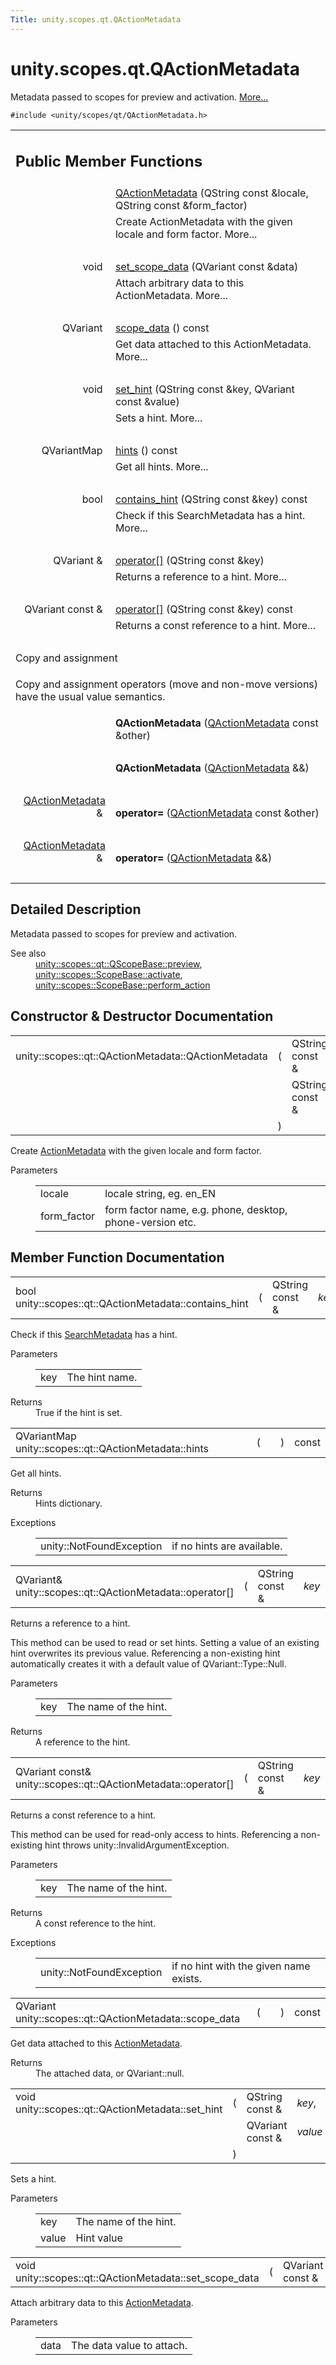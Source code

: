 ```yaml
---
Title: unity.scopes.qt.QActionMetadata
---
```


# unity.scopes.qt.QActionMetadata

<p>Metadata passed to scopes for preview and activation.  
<a href="#details">More...</a></p>
<p><code>#include &lt;unity/scopes/qt/QActionMetadata.h&gt;</code></p>
<table class="memberdecls">
<tr class="heading"><td colspan="2"><h2 class="groupheader">
Public Member Functions</h2></td></tr>
<tr class="memitem:acc36c52fac186af3571cb29745d3981c"><td class="memItemLeft" align="right" valign="top">&#160;</td><td class="memItemRight" valign="bottom"><a class="el" href="#acc36c52fac186af3571cb29745d3981c">QActionMetadata</a> (QString const &amp;locale, QString const &amp;form_factor)</td></tr>
<tr class="memdesc:acc36c52fac186af3571cb29745d3981c"><td class="mdescLeft">&#160;</td><td class="mdescRight">Create ActionMetadata with the given locale and form factor.  More...<br /></td></tr>
<tr class="separator:acc36c52fac186af3571cb29745d3981c"><td class="memSeparator" colspan="2">&#160;</td></tr>
<tr class="memitem:a5913d97d109db7b2e4596bc1b3f53ed1"><td class="memItemLeft" align="right" valign="top">void&#160;</td><td class="memItemRight" valign="bottom"><a class="el" href="#a5913d97d109db7b2e4596bc1b3f53ed1">set_scope_data</a> (QVariant const &amp;data)</td></tr>
<tr class="memdesc:a5913d97d109db7b2e4596bc1b3f53ed1"><td class="mdescLeft">&#160;</td><td class="mdescRight">Attach arbitrary data to this ActionMetadata.  More...<br /></td></tr>
<tr class="separator:a5913d97d109db7b2e4596bc1b3f53ed1"><td class="memSeparator" colspan="2">&#160;</td></tr>
<tr class="memitem:ae1103e2a369e300f05f8fd3dea8020f7"><td class="memItemLeft" align="right" valign="top">QVariant&#160;</td><td class="memItemRight" valign="bottom"><a class="el" href="#ae1103e2a369e300f05f8fd3dea8020f7">scope_data</a> () const </td></tr>
<tr class="memdesc:ae1103e2a369e300f05f8fd3dea8020f7"><td class="mdescLeft">&#160;</td><td class="mdescRight">Get data attached to this ActionMetadata.  More...<br /></td></tr>
<tr class="separator:ae1103e2a369e300f05f8fd3dea8020f7"><td class="memSeparator" colspan="2">&#160;</td></tr>
<tr class="memitem:ab2b595bf273926b0bc5a00df98ff38e1"><td class="memItemLeft" align="right" valign="top">void&#160;</td><td class="memItemRight" valign="bottom"><a class="el" href="#ab2b595bf273926b0bc5a00df98ff38e1">set_hint</a> (QString const &amp;key, QVariant const &amp;value)</td></tr>
<tr class="memdesc:ab2b595bf273926b0bc5a00df98ff38e1"><td class="mdescLeft">&#160;</td><td class="mdescRight">Sets a hint.  More...<br /></td></tr>
<tr class="separator:ab2b595bf273926b0bc5a00df98ff38e1"><td class="memSeparator" colspan="2">&#160;</td></tr>
<tr class="memitem:a62be4635a002af1c69cb9a105009a6c2"><td class="memItemLeft" align="right" valign="top">QVariantMap&#160;</td><td class="memItemRight" valign="bottom"><a class="el" href="#a62be4635a002af1c69cb9a105009a6c2">hints</a> () const </td></tr>
<tr class="memdesc:a62be4635a002af1c69cb9a105009a6c2"><td class="mdescLeft">&#160;</td><td class="mdescRight">Get all hints.  More...<br /></td></tr>
<tr class="separator:a62be4635a002af1c69cb9a105009a6c2"><td class="memSeparator" colspan="2">&#160;</td></tr>
<tr class="memitem:a9016175d5f8ffe9725d95a68b1939553"><td class="memItemLeft" align="right" valign="top">bool&#160;</td><td class="memItemRight" valign="bottom"><a class="el" href="#a9016175d5f8ffe9725d95a68b1939553">contains_hint</a> (QString const &amp;key) const </td></tr>
<tr class="memdesc:a9016175d5f8ffe9725d95a68b1939553"><td class="mdescLeft">&#160;</td><td class="mdescRight">Check if this SearchMetadata has a hint.  More...<br /></td></tr>
<tr class="separator:a9016175d5f8ffe9725d95a68b1939553"><td class="memSeparator" colspan="2">&#160;</td></tr>
<tr class="memitem:a666efb6091fba93a007736ffe1487c82"><td class="memItemLeft" align="right" valign="top">QVariant &amp;&#160;</td><td class="memItemRight" valign="bottom"><a class="el" href="#a666efb6091fba93a007736ffe1487c82">operator[]</a> (QString const &amp;key)</td></tr>
<tr class="memdesc:a666efb6091fba93a007736ffe1487c82"><td class="mdescLeft">&#160;</td><td class="mdescRight">Returns a reference to a hint.  More...<br /></td></tr>
<tr class="separator:a666efb6091fba93a007736ffe1487c82"><td class="memSeparator" colspan="2">&#160;</td></tr>
<tr class="memitem:a607f33913139706424e925dac02a1a3d"><td class="memItemLeft" align="right" valign="top">QVariant const &amp;&#160;</td><td class="memItemRight" valign="bottom"><a class="el" href="#a607f33913139706424e925dac02a1a3d">operator[]</a> (QString const &amp;key) const </td></tr>
<tr class="memdesc:a607f33913139706424e925dac02a1a3d"><td class="mdescLeft">&#160;</td><td class="mdescRight">Returns a const reference to a hint.  More...<br /></td></tr>
<tr class="separator:a607f33913139706424e925dac02a1a3d"><td class="memSeparator" colspan="2">&#160;</td></tr>
<tr><td colspan="2">Copy and assignment</td></tr>
<tr><td colspan="2"><p>Copy and assignment operators (move and non-move versions) have the usual value semantics. </p>
</td></tr>
<tr class="memitem:adade9077f0b4e743c2e7957bd9cd0db9"><td class="memItemLeft" align="right" valign="top">
&#160;</td><td class="memItemRight" valign="bottom"><b>QActionMetadata</b> (<a class="el" href="index.html">QActionMetadata</a> const &amp;other)</td></tr>
<tr class="separator:adade9077f0b4e743c2e7957bd9cd0db9"><td class="memSeparator" colspan="2">&#160;</td></tr>
<tr class="memitem:aedce73cfd65302010d9c37e0c000bfb4"><td class="memItemLeft" align="right" valign="top">
&#160;</td><td class="memItemRight" valign="bottom"><b>QActionMetadata</b> (<a class="el" href="index.html">QActionMetadata</a> &amp;&amp;)</td></tr>
<tr class="separator:aedce73cfd65302010d9c37e0c000bfb4"><td class="memSeparator" colspan="2">&#160;</td></tr>
<tr class="memitem:aa8404f8833727972865690847ab36a30"><td class="memItemLeft" align="right" valign="top">
<a class="el" href="index.html">QActionMetadata</a> &amp;&#160;</td><td class="memItemRight" valign="bottom"><b>operator=</b> (<a class="el" href="index.html">QActionMetadata</a> const &amp;other)</td></tr>
<tr class="separator:aa8404f8833727972865690847ab36a30"><td class="memSeparator" colspan="2">&#160;</td></tr>
<tr class="memitem:aacb5234146595bcec30a5e42e2590baf"><td class="memItemLeft" align="right" valign="top">
<a class="el" href="index.html">QActionMetadata</a> &amp;&#160;</td><td class="memItemRight" valign="bottom"><b>operator=</b> (<a class="el" href="index.html">QActionMetadata</a> &amp;&amp;)</td></tr>
<tr class="separator:aacb5234146595bcec30a5e42e2590baf"><td class="memSeparator" colspan="2">&#160;</td></tr>
</table>
<a name="details" id="details"></a><h2 class="groupheader">Detailed Description</h2>
<p>Metadata passed to scopes for preview and activation. </p>
<dl class="section see"><dt>See also</dt><dd><a class="el" href="unity.scopes.qt.QScopeBase.md#afdedf1ba41623c1ac060ecc4b014f67f">unity::scopes::qt::QScopeBase::preview</a>, <a class="el" href="unity.scopes.ScopeBase.md#a49a0b9ada0eeb4c71e6a2181c3d8c9e7" title="Called by the scopes runtime when a scope needs to respond to a result activation request...">unity::scopes::ScopeBase::activate</a>, <a class="el" href="unity.scopes.ScopeBase.md#a2f4d476fa790349c9a7de52be3232d11" title="Invoked when a scope is requested to handle a preview action. ">unity::scopes::ScopeBase::perform_action</a> </dd></dl>
<h2 class="groupheader">Constructor &amp; Destructor Documentation</h2>
<table class="memname">
<tr>
<td class="memname">unity::scopes::qt::QActionMetadata::QActionMetadata </td>
<td>(</td>
<td class="paramtype">QString const &amp;&#160;</td>
<td class="paramname"><em>locale</em>, </td>
</tr>
<tr>
<td class="paramkey"></td>
<td></td>
<td class="paramtype">QString const &amp;&#160;</td>
<td class="paramname"><em>form_factor</em>&#160;</td>
</tr>
<tr>
<td></td>
<td>)</td>
<td></td><td></td>
</tr>
</table>
<p>Create <a class="el" href="unity.scopes.ActionMetadata.md" title="Metadata passed to scopes for preview and activation. ">ActionMetadata</a> with the given locale and form factor. </p>
<dl class="params"><dt>Parameters</dt><dd>
<table class="params">
<tr><td class="paramname">locale</td><td>locale string, eg. en_EN </td></tr>
<tr><td class="paramname">form_factor</td><td>form factor name, e.g. phone, desktop, phone-version etc. </td></tr>
</table>
</dd>
</dl>
<h2 class="groupheader">Member Function Documentation</h2>
<table class="memname">
<tr>
<td class="memname">bool unity::scopes::qt::QActionMetadata::contains_hint </td>
<td>(</td>
<td class="paramtype">QString const &amp;&#160;</td>
<td class="paramname"><em>key</em></td><td>)</td>
<td> const</td>
</tr>
</table>
<p>Check if this <a class="el" href="unity.scopes.SearchMetadata.md" title="Metadata passed with search requests. ">SearchMetadata</a> has a hint. </p>
<dl class="params"><dt>Parameters</dt><dd>
<table class="params">
<tr><td class="paramname">key</td><td>The hint name. </td></tr>
</table>
</dd>
</dl>
<dl class="section return"><dt>Returns</dt><dd>True if the hint is set. </dd></dl>
<table class="memname">
<tr>
<td class="memname">QVariantMap unity::scopes::qt::QActionMetadata::hints </td>
<td>(</td>
<td class="paramname"></td><td>)</td>
<td> const</td>
</tr>
</table>
<p>Get all hints. </p>
<dl class="section return"><dt>Returns</dt><dd>Hints dictionary. </dd></dl>
<dl class="exception"><dt>Exceptions</dt><dd>
<table class="exception">
<tr><td class="paramname">unity::NotFoundException</td><td>if no hints are available. </td></tr>
</table>
</dd>
</dl>
<table class="memname">
<tr>
<td class="memname">QVariant&amp; unity::scopes::qt::QActionMetadata::operator[] </td>
<td>(</td>
<td class="paramtype">QString const &amp;&#160;</td>
<td class="paramname"><em>key</em></td><td>)</td>
<td></td>
</tr>
</table>
<p>Returns a reference to a hint. </p>
<p>This method can be used to read or set hints. Setting a value of an existing hint overwrites its previous value. Referencing a non-existing hint automatically creates it with a default value of QVariant::Type::Null. </p><dl class="params"><dt>Parameters</dt><dd>
<table class="params">
<tr><td class="paramname">key</td><td>The name of the hint. </td></tr>
</table>
</dd>
</dl>
<dl class="section return"><dt>Returns</dt><dd>A reference to the hint. </dd></dl>
<table class="memname">
<tr>
<td class="memname">QVariant const&amp; unity::scopes::qt::QActionMetadata::operator[] </td>
<td>(</td>
<td class="paramtype">QString const &amp;&#160;</td>
<td class="paramname"><em>key</em></td><td>)</td>
<td> const</td>
</tr>
</table>
<p>Returns a const reference to a hint. </p>
<p>This method can be used for read-only access to hints. Referencing a non-existing hint throws unity::InvalidArgumentException. </p><dl class="params"><dt>Parameters</dt><dd>
<table class="params">
<tr><td class="paramname">key</td><td>The name of the hint. </td></tr>
</table>
</dd>
</dl>
<dl class="section return"><dt>Returns</dt><dd>A const reference to the hint. </dd></dl>
<dl class="exception"><dt>Exceptions</dt><dd>
<table class="exception">
<tr><td class="paramname">unity::NotFoundException</td><td>if no hint with the given name exists. </td></tr>
</table>
</dd>
</dl>
<table class="memname">
<tr>
<td class="memname">QVariant unity::scopes::qt::QActionMetadata::scope_data </td>
<td>(</td>
<td class="paramname"></td><td>)</td>
<td> const</td>
</tr>
</table>
<p>Get data attached to this <a class="el" href="unity.scopes.ActionMetadata.md" title="Metadata passed to scopes for preview and activation. ">ActionMetadata</a>. </p>
<dl class="section return"><dt>Returns</dt><dd>The attached data, or QVariant::null. </dd></dl>
<table class="memname">
<tr>
<td class="memname">void unity::scopes::qt::QActionMetadata::set_hint </td>
<td>(</td>
<td class="paramtype">QString const &amp;&#160;</td>
<td class="paramname"><em>key</em>, </td>
</tr>
<tr>
<td class="paramkey"></td>
<td></td>
<td class="paramtype">QVariant const &amp;&#160;</td>
<td class="paramname"><em>value</em>&#160;</td>
</tr>
<tr>
<td></td>
<td>)</td>
<td></td><td></td>
</tr>
</table>
<p>Sets a hint. </p>
<dl class="params"><dt>Parameters</dt><dd>
<table class="params">
<tr><td class="paramname">key</td><td>The name of the hint. </td></tr>
<tr><td class="paramname">value</td><td>Hint value </td></tr>
</table>
</dd>
</dl>
<table class="memname">
<tr>
<td class="memname">void unity::scopes::qt::QActionMetadata::set_scope_data </td>
<td>(</td>
<td class="paramtype">QVariant const &amp;&#160;</td>
<td class="paramname"><em>data</em></td><td>)</td>
<td></td>
</tr>
</table>
<p>Attach arbitrary data to this <a class="el" href="unity.scopes.ActionMetadata.md" title="Metadata passed to scopes for preview and activation. ">ActionMetadata</a>. </p>
<dl class="params"><dt>Parameters</dt><dd>
<table class="params">
<tr><td class="paramname">data</td><td>The data value to attach. </td></tr>
</table>
</dd>
</dl>
